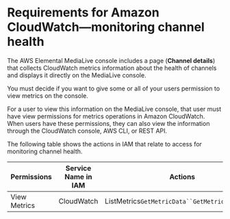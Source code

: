 # Requirements for Amazon CloudWatch—monitoring channel health<a name="requirements-for-monitor-channel-health"></a>

The AWS Elemental MediaLive console includes a page \(**Channel details**\) that collects CloudWatch metrics information about the health of channels and displays it directly on the MediaLive console\. 

You must decide if you want to give some or all of your users permission to view metrics on the console\.

For a user to view this information on the MediaLive console, that user must have view permissions for metrics operations in Amazon CloudWatch\. When users have these permissions, they can also view the information through the CloudWatch console, AWS CLI, or REST API\.

The following table shows the actions in IAM that relate to access for monitoring channel health\.


| Permissions | Service Name in IAM | Actions | 
| --- | --- | --- | 
| View Metrics  | CloudWatch | ListMetrics`GetMetricData``GetMetricStatistics` | 